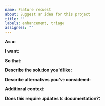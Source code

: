 ```yaml
---
name: Feature request
about: Suggest an idea for this project
title: ""
labels: enhancement, triage
assignees: ""
---
```


**As a:**

**I want:**

**So that:**

**Describe the solution you'd like:**

**Describe alternatives you've considered:**

**Additional context:**

**Does this require updates to documentation?:**
